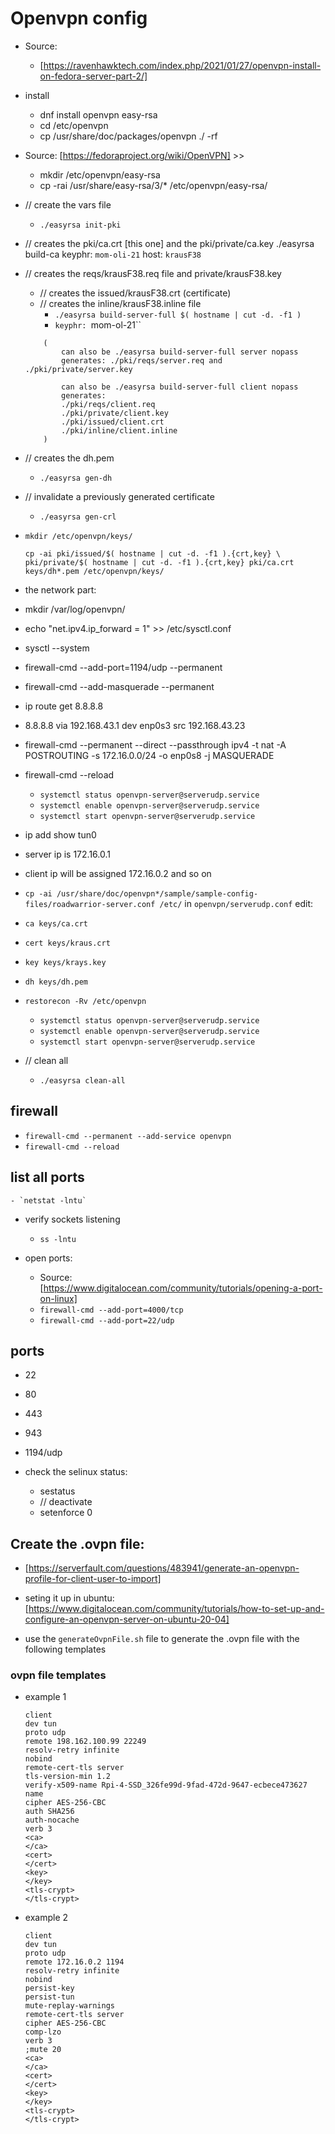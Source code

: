 # Openvpn config 

- Source: 
    - [https://ravenhawktech.com/index.php/2021/01/27/openvpn-install-on-fedora-server-part-2/]

- install 
    - dnf install openvpn easy-rsa
    - cd /etc/openvpn
    - cp /usr/share/doc/packages/openvpn ./ -rf

- Source: [https://fedoraproject.org/wiki/OpenVPN] >>
    - mkdir /etc/openvpn/easy-rsa
    - cp -rai /usr/share/easy-rsa/3/* /etc/openvpn/easy-rsa/

- // create the vars file
    - `./easyrsa init-pki`

- // creates the pki/ca.crt [this one] and the pki/private/ca.key
./easyrsa build-ca
keyphr: `mom-oli-21`
host: `krausF38`

- // creates the reqs/krausF38.req file and private/krausF38.key 
    - // creates the issued/krausF38.crt (certificate)
    - // creates the inline/krausF38.inline file
        - `./easyrsa build-server-full $( hostname | cut -d. -f1 )`
        - `keyphr: `mom-ol-21``

    ```
        (
            can also be ./easyrsa build-server-full server nopass
            generates: ./pki/reqs/server.req and ./pki/private/server.key

            can also be ./easyrsa build-server-full client nopass
            generates: 
            ./pki/reqs/client.req 
            ./pki/private/client.key
            ./pki/issued/client.crt
            ./pki/inline/client.inline
        )
    ```

- // creates the dh.pem
    - `./easyrsa gen-dh`

- // invalidate a previously generated certificate
    - `./easyrsa gen-crl`

- `mkdir /etc/openvpn/keys/`
    ```
    cp -ai pki/issued/$( hostname | cut -d. -f1 ).{crt,key} \
    pki/private/$( hostname | cut -d. -f1 ).{crt,key} pki/ca.crt keys/dh*.pem /etc/openvpn/keys/
    ```

- the network part:

- mkdir /var/log/openvpn/
- echo "net.ipv4.ip_forward = 1" >> /etc/sysctl.conf
- sysctl --system
- firewall-cmd --add-port=1194/udp --permanent
- firewall-cmd --add-masquerade --permanent
- ip route get 8.8.8.8
- 8.8.8.8 via 192.168.43.1 dev enp0s3 src 192.168.43.23
- firewall-cmd --permanent --direct --passthrough ipv4 -t nat -A POSTROUTING -s 172.16.0.0/24 -o enp0s8 -j MASQUERADE
- firewall-cmd --reload
    - `systemctl status openvpn-server@serverudp.service`
    - `systemctl enable openvpn-server@serverudp.service`
    - `systemctl start openvpn-server@serverudp.service`
- ip add show tun0
- server ip is 172.16.0.1
- client ip will be assigned 172.16.0.2 and so on



- `cp -ai /usr/share/doc/openvpn*/sample/sample-config-files/roadwarrior-server.conf /etc/` in `openvpn/serverudp.conf`
edit:
- `ca keys/ca.crt`
- `cert keys/kraus.crt`
- `key keys/krays.key`
- `dh keys/dh.pem`

- `restorecon -Rv /etc/openvpn`

    - `systemctl status openvpn-server@serverudp.service`
    - `systemctl enable openvpn-server@serverudp.service`
    - `systemctl start openvpn-server@serverudp.service`

- // clean all
    - `./easyrsa clean-all`


## firewall

- `firewall-cmd --permanent --add-service openvpn`
- `firewall-cmd --reload`



## list all ports

    - `netstat -lntu`
- verify sockets listening
    - `ss -lntu`

- open ports:
    - Source: [https://www.digitalocean.com/community/tutorials/opening-a-port-on-linux]
    - `firewall-cmd --add-port=4000/tcp`
    - `firewall-cmd --add-port=22/udp`


## ports
- 22
- 80
- 443
- 943
- 1194/udp

- check the selinux status:
    - sestatus
    - // deactivate
    - setenforce 0

## Create the .ovpn file:

- [https://serverfault.com/questions/483941/generate-an-openvpn-profile-for-client-user-to-import]

- seting it up in ubuntu: [https://www.digitalocean.com/community/tutorials/how-to-set-up-and-configure-an-openvpn-server-on-ubuntu-20-04]

- use the `generateOvpnFile.sh` file to generate the .ovpn file with the following templates

### ovpn file templates
- example 1
    ```
    client
    dev tun
    proto udp
    remote 198.162.100.99 22249
    resolv-retry infinite
    nobind
    remote-cert-tls server
    tls-version-min 1.2
    verify-x509-name Rpi-4-SSD_326fe99d-9fad-472d-9647-ecbece473627 name
    cipher AES-256-CBC
    auth SHA256
    auth-nocache
    verb 3
    <ca>
    </ca>
    <cert>
    </cert>
    <key>
    </key>
    <tls-crypt>
    </tls-crypt>
    ```

- example 2
    ```
    client
    dev tun
    proto udp
    remote 172.16.0.2 1194
    resolv-retry infinite
    nobind
    persist-key
    persist-tun
    mute-replay-warnings
    remote-cert-tls server
    cipher AES-256-CBC
    comp-lzo
    verb 3
    ;mute 20
    <ca>
    </ca>
    <cert>
    </cert>
    <key>
    </key>
    <tls-crypt>
    </tls-crypt>
    ```


